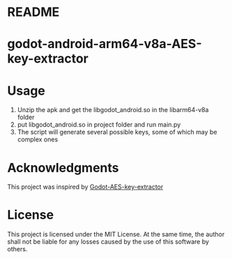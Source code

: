 # README

# godot-android-arm64-v8a-AES-key-extractor

# Usage

1. Unzip the apk and get the libgodot_android.so in the libarm64-v8a folder
2. put libgodot_android.so in project folder and run main.py
3. The script will generate several possible keys, some of which may be complex ones

# **Acknowledgments**

This project was inspired by [Godot-AES-key-extractor](https://github.com/Vealending/Godot-AES-key-extractor)

# **License**

This project is licensed under the MIT License. At the same time, the author shall not be liable for any losses caused by the use of this software by others.